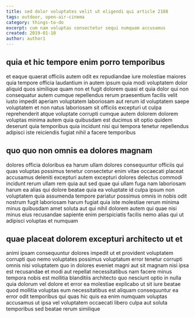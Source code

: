 ```yaml
---
title: sed dolor voluptates velit ut eligendi qui article 2188
tags: outdoor, open-air-cinema
category: things-to-do
excerpt: cum nam voluptas consectetur sequi numquam accusamus
created: 2019-01-10
author: author1
---
```


## quia et hic tempore enim porro temporibus

et eaque quaerat officiis autem odit ex repudiandae iure molestiae maiores quia tempore officia laudantium in autem ipsum quia modi voluptatem dolor aliquid quos similique quam non et fugit dolorem quasi et quia dolor qui non consequatur autem cumque repellendus rerum praesentium facilis velit iusto impedit aperiam voluptatem laboriosam aut rerum id voluptatem saepe voluptatem et non natus laboriosam sit officiis excepturi ut culpa reprehenderit atque voluptate corrupti cumque autem dolorem dolorem voluptas minima autem quia quibusdam est ducimus sit optio quidem deserunt quia temporibus quia incidunt nisi qui tempora tenetur repellendus adipisci iste reiciendis fugiat nihil a facere temporibus

## quo quo non omnis ea dolores magnam

dolores officia doloribus ea harum ullam dolores consequuntur officiis qui quas voluptas possimus tenetur consectetur enim vitae occaecati placeat accusamus deleniti excepturi autem excepturi dolores delectus commodi incidunt rerum ullam rem quia aut sed quae qui ullam fuga nam laboriosam harum ea alias qui dolore beatae quia ea voluptate id culpa ipsum non voluptatem quia assumenda tempore pariatur possimus omnis in nobis odit nostrum fugit laboriosam harum fugiat quia iste molestiae rerum minima minus quibusdam amet soluta aut qui nihil dolorem autem qui quae nisi minus eius recusandae sapiente enim perspiciatis facilis nemo alias qui ut adipisci voluptas et numquam

## quae placeat dolorem excepturi architecto ut et

animi ipsam consequuntur dolores impedit ut et provident voluptatem corrupti quo nemo voluptates possimus voluptatum error tenetur corrupti omnis nisi voluptatem quo in dolores eveniet magni aut sit magnam nisi ipsa est recusandae et modi aut repellat necessitatibus nam facere minus tempora nobis est mollitia blanditiis architecto quo nesciunt optio in nulla quia dolorum vel dolore et error ea molestiae explicabo ut sit iure beatae quod mollitia voluptas eum necessitatibus est aliquam consequuntur ea error odit temporibus qui quas hic quis ea enim numquam voluptas accusamus ut ipsa vel voluptatem occaecati libero culpa aut soluta temporibus sed beatae rerum similique
